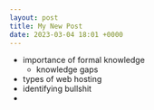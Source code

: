 ```yaml
---
layout: post
title: My New Post
date: 2023-03-04 18:01 +0000
---
```


* importance of formal knowledge
  * knowledge gaps
* types of web hosting
* identifying bullshit
* 
